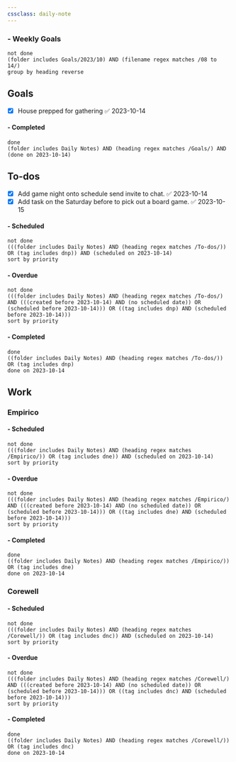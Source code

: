 ```yaml
---
cssclass: daily-note
---
```

### - Weekly Goals
```tasks
not done
(folder includes Goals/2023/10) AND (filename regex matches /08 to 14/)
group by heading reverse
```
## Goals
- [x] House prepped for gathering ✅ 2023-10-14

#### - Completed
```tasks
done
(folder includes Daily Notes) AND (heading regex matches /Goals/) AND (done on 2023-10-14)
```
## To-dos
- [x] Add game night onto schedule send invite to chat. ✅ 2023-10-14
- [x] Add task on the Saturday before to pick out a board game. ✅ 2023-10-15

#### - Scheduled
```tasks
not done
(((folder includes Daily Notes) AND (heading regex matches /To-dos/)) OR (tag includes dnp)) AND (scheduled on 2023-10-14)
sort by priority
```
#### - Overdue
```tasks
not done
(((folder includes Daily Notes) AND (heading regex matches /To-dos/) AND (((created before 2023-10-14) AND (no scheduled date)) OR (scheduled before 2023-10-14))) OR ((tag includes dnp) AND (scheduled before 2023-10-14)))
sort by priority
```
#### - Completed
```tasks
done
((folder includes Daily Notes) AND (heading regex matches /To-dos/)) OR (tag includes dnp)
done on 2023-10-14
```
## Work
### Empirico

#### - Scheduled
```tasks
not done
(((folder includes Daily Notes) AND (heading regex matches /Empirico/)) OR (tag includes dne)) AND (scheduled on 2023-10-14)
sort by priority
```
#### - Overdue
```tasks
not done
(((folder includes Daily Notes) AND (heading regex matches /Empirico/) AND (((created before 2023-10-14) AND (no scheduled date)) OR (scheduled before 2023-10-14))) OR ((tag includes dne) AND (scheduled before 2023-10-14)))
sort by priority
```
#### - Completed
```tasks
done
((folder includes Daily Notes) AND (heading regex matches /Empirico/)) OR (tag includes dne)
done on 2023-10-14
```

### Corewell
#### - Scheduled
```tasks
not done
(((folder includes Daily Notes) AND (heading regex matches /Corewell/)) OR (tag includes dnc)) AND (scheduled on 2023-10-14)
sort by priority
```
#### - Overdue
```tasks
not done
(((folder includes Daily Notes) AND (heading regex matches /Corewell/) AND (((created before 2023-10-14) AND (no scheduled date)) OR (scheduled before 2023-10-14))) OR ((tag includes dnc) AND (scheduled before 2023-10-14)))
sort by priority
```
#### - Completed
```tasks
done
((folder includes Daily Notes) AND (heading regex matches /Corewell/)) OR (tag includes dnc)
done on 2023-10-14
```
